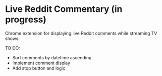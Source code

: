 # Live Reddit Commentary (in progress)
 Chrome extension for displaying live Reddit comments while streaming TV shows.

TO DO:
- Sort comments by datetime ascending
- Implement comment display
- Add stop button and logic

